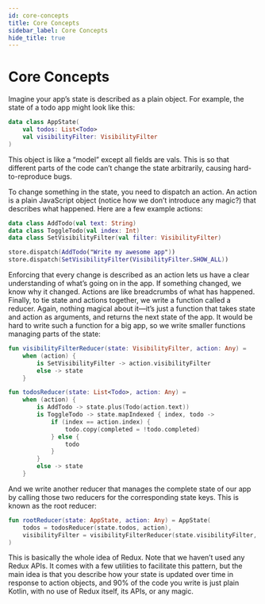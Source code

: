 ```yaml
---
id: core-concepts
title: Core Concepts
sidebar_label: Core Concepts
hide_title: true
---
```


# Core Concepts

Imagine your app’s state is described as a plain object. For example, the state of a todo app might look like this:

```kotlin
data class AppState(
    val todos: List<Todo>
    val visibilityFilter: VisibilityFilter
)
```

This object is like a “model” except all fields are vals. This is so that different parts of the code can’t change the state arbitrarily, causing hard-to-reproduce bugs.

To change something in the state, you need to dispatch an action. An action is a plain JavaScript object (notice how we don’t introduce any magic?) that describes what happened. Here are a few example actions:

```kotlin
data class AddTodo(val text: String)
data class ToggleTodo(val index: Int)
data class SetVisibilityFilter(val filter: VisibilityFilter)

store.dispatch(AddTodo("Write my awesome app"))
store.dispatch(SetVisibilityFilter(VisibilityFilter.SHOW_ALL))
```

Enforcing that every change is described as an action lets us have a clear understanding of what’s going on in the app. If something changed, we know why it changed. Actions are like breadcrumbs of what has happened.
Finally, to tie state and actions together, we write a function called a reducer. Again, nothing magical about it—it’s just a function that takes state and action as arguments, and returns the next state of the app.
It would be hard to write such a function for a big app, so we write smaller functions managing parts of the state:

```kotlin
fun visibilityFilterReducer(state: VisibilityFilter, action: Any) =
    when (action) {
        is SetVisibilityFilter -> action.visibilityFilter
        else -> state
    }

fun todosReducer(state: List<Todo>, action: Any) =
    when (action) {
        is AddTodo -> state.plus(Todo(action.text))
        is ToggleTodo -> state.mapIndexed { index, todo ->
            if (index == action.index) {
                todo.copy(completed = !todo.completed)
            } else {
                todo
            }
        }
        else -> state
    }
```

And we write another reducer that manages the complete state of our app by calling those two reducers for the corresponding state keys.  This is known as the root reducer:

```kotlin
fun rootReducer(state: AppState, action: Any) = AppState(
    todos = todosReducer(state.todos, action),
    visibilityFilter = visibilityFilterReducer(state.visibilityFilter, action)
)
```

This is basically the whole idea of Redux. Note that we haven’t used any Redux APIs. It comes with a few utilities to facilitate this pattern, but the main idea is that you describe how your state is updated over time in response to action objects, and 90% of the code you write is just plain Kotlin, with no use of Redux itself, its APIs, or any magic.
